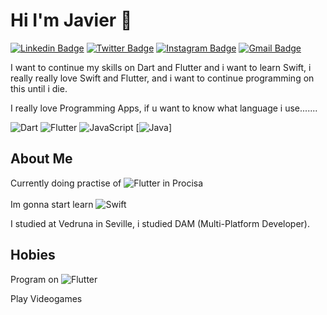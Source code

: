 #  Hi I'm Javier 👋
 
 
[![Linkedin Badge](https://img.shields.io/badge/-javi-blue?style=flat&logo=Linkedin&logoColor=white&link=https://www.linkedin.com/in/jlim/)](https://www.linkedin.com/in/javier-mena-bernal-carranza-b15a15211/)
[![Twitter Badge](https://img.shields.io/badge/-@jmaxgamerpro-1ca0f1?style=flat&labelColor=1ca0f1&logo=twitter&logoColor=white&link=https://twitter.com/_jesslim)](https://twitter.com/jmaxgamerpro)
[![Instagram Badge](https://img.shields.io/badge/-@javimbc-purple?style=flat&logo=instagram&logoColor=white&link=https://instagram.com/_jessicaalim/)](https://instagram.com/javimbc02)
[![Gmail Badge](https://img.shields.io/badge/-menajavier-c14438?style=flat&logo=Gmail&logoColor=white&link=mailto:jessicalim813@gmail.com)](mailto:menajavier2002@gmail.com)

I want to continue my skills on Dart and Flutter and i want to learn Swift, i really really love Swift and Flutter, and i want to continue programming on this until i die.

I really love Programming Apps, if u want to know what language i use.......

![Dart](https://img.shields.io/badge/dart-%230175C2.svg?style=for-the-badge&logo=dart&logoColor=white)
![Flutter](https://img.shields.io/badge/Flutter-%2302569B.svg?style=for-the-badge&logo=Flutter&logoColor=white)
![JavaScript](https://img.shields.io/badge/javascript-%23323330.svg?style=for-the-badge&logo=javascript&logoColor=%23F7DF1E)
[![Java](https://img.shields.io/badge/dart-%230175C2.svg?style=for-the-badge&logo=Java&logoColor=orange)]
<!-- ![Python](https://img.shields.io/badge/dart-%230175C2.svg?style=for-the-badge&logo=python&logoColor=green)
 -->
## About Me

Currently doing practise of ![Flutter](https://img.shields.io/badge/Flutter-%2302569B.svg?style=for-the-badge&logo=Flutter&logoColor=white) in Procisa
<br><br>
Im gonna start learn ![Swift](https://img.shields.io/badge/swift-%23323330.svg?style=for-the-badge&logo=swift&logoColor=orange)

I studied at Vedruna in Seville, i studied DAM (Multi-Platform Developer).

## Hobies

Program on ![Flutter](https://img.shields.io/badge/Flutter-%2302569B.svg?style=for-the-badge&logo=Flutter&logoColor=white) 

Play Videogames




